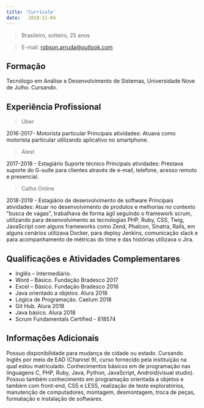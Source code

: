 ```yaml
---
title: 'Currículo'
date:   2018-11-04
---
```

> Brasileiro, solteiro, 25 anos

> E-mail: robson.arruda@outlook.com

## Formação

Tecnólogo em Análise e Desenvolvimento de Sistemas, Universidade Nove de Julho. Cursando.

## Experiência Profissional

>Uber

2016-2017- Motorista particular
Principais atividades: Atuava como motorista particular utilizando aplicativo no smartphone.

>Alest

2017-2018 - Estagiário Suporte técnico
Principais atividades: Prestava suporte do G-suíte para clientes através de e-mail, telefone, acesso remoto e presencial.

>Catho Online

2018-2019 - Estagiário de desenvolvimento de software
Principais atividades: Atuar no desenvolvimento de produtos e melhorias no contexto "busca de vagas", trabalhava de forma ágil seguindo o framework scrum, utilizando para desenvolvimento as tecnologias PHP, Ruby, CSS, Twig, JavaScript com alguns frameworks como Zend, Phalcon, Sinatra, Rails, em alguns cenários utilizava Docker, para deploy Jenkins, comunicação slack e para acompanhamento de métricas do time e das histórias utilizava o Jira.

## Qualificações e Atividades Complementares

* Inglês – Intermediário.
* Word – Básico. Fundação Bradesco 2017
* Excel – Básico. Fundação Bradesco 2016
* Java orientado a objetos. Alura 2018
* Lógica de Programação. Caelum 2018
* Git Hub. Alura 2018
* Java básico. Alura 2018
* Scrum Fundamentals Certified - 618574

## Informações Adicionais

Possuo disponibilidade para mudança de cidade ou estado.
Cursando Inglês por meio de EAD (Channel 9), curso fornecido pela instituição na qual estou matriculado.
Conhecimentos básicos em de programação nas linguagens C, PHP, Ruby, Java, Python, JavaScript, Android(visual studio).
Possuo também conhecimento em programação orientada a objetos e também com front-end, CSS e LESS, realização de teste exploratórios, manutenção de computadores, montagem, desmontagem, troca de peças, formatação e instalação de softwares.
